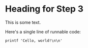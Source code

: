 # Heading for Step 3

This is some text.

Here's a single line of runnable code:

`printf 'Cello, world!\n\n'`

